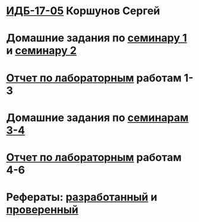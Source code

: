 # [ИДБ-17-05](https://github.com/stankin/design-part-1/wiki/list-idb-17-05) Коршунов Сергей

# Домашние задания по [семинару 1](https://github.com/stankin/design-part-1/wiki/sem1#%D0%98%D0%94%D0%91-17-05) и [семинару 2](https://github.com/stankin/design-part-1/wiki/sem2#%D0%98%D0%94%D0%91-17-05)

# [Отчет по лабораторным](https://github.com/korshunoffS/korshunoffS.github.io/wiki/Лабораторные-работы-1-3) работам 1-3

# Домашние задания по [семинарам 3-4](https://github.com/korshunoffS/korshunoffS.github.io/wiki/Деловая-игра) 

# [Отчет по лабораторным](https://github.com/korshunoffS/korshunoffS.github.io/wiki/%D0%9B%D0%B0%D0%B1%D0%BE%D1%80%D0%B0%D1%82%D0%BE%D1%80%D0%BD%D1%8B%D0%B5-%D1%80%D0%B0%D0%B1%D0%BE%D1%82%D1%8B-4-6) работам 4-6

# Рефераты: [разработанный](https://github.com/stankin/design-part-1/wiki/exam14-5) и [проверенный](https://github.com/stankin/design-part-1/wiki/exam14-3)

